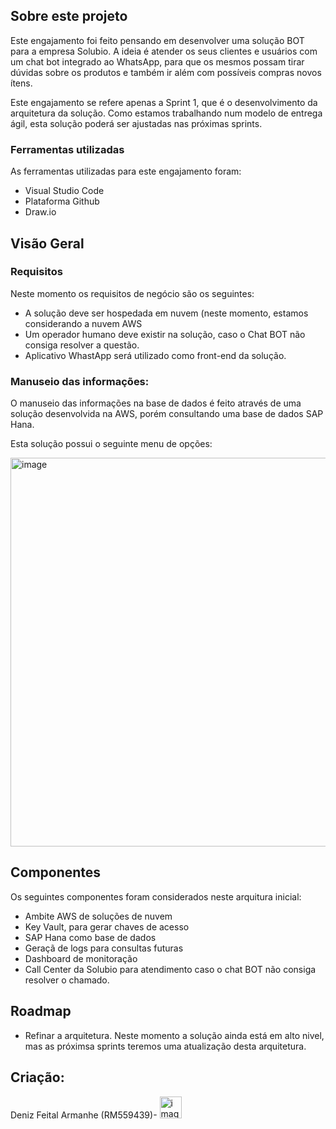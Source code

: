 <!-- Sobre este projeto -->
## Sobre este projeto


Este engajamento foi feito pensando em desenvolver uma solução BOT para a empresa Solubio. A ideia é atender os seus clientes e usuários com um chat bot integrado ao WhatsApp, para que os mesmos possam tirar dúvidas sobre os produtos e também ir além com possíveis compras novos ítens.

Este engajamento se refere apenas a Sprint 1, que é o desenvolvimento da arquitetura da solução. Como estamos trabalhando num modelo de entrega ágil, esta solução poderá ser ajustadas nas próximas sprints.

### Ferramentas utilizadas

As ferramentas utilizadas para este engajamento foram:
* Visual Studio Code
* Plataforma Github
* Draw.io

<!-- Visão Geral -->
## Visão Geral

### Requisitos

Neste momento os requisitos de negócio são os seguintes:
* A solução deve ser hospedada em nuvem (neste momento, estamos considerando a nuvem AWS
* Um operador humano deve existir na solução, caso o Chat BOT não consiga resolver a questão.
* Aplicativo WhastApp será utilizado como front-end da solução.

### Manuseio das informações:

O manuseio das informações na base de dados é feito através de uma solução desenvolvida na AWS, porém consultando uma base de dados SAP Hana.

Esta solução possui o seguinte menu de opções:

<img width="622" alt="image" src="https://github.com/user-attachments/assets/9995c3f2-77de-44e7-9190-4181264ad514">

## Componentes
Os seguintes componentes foram considerados neste arquitura inicial:

* Ambite AWS de soluções de nuvem
* Key Vault, para gerar chaves de acesso
* SAP Hana como base de dados
* Geraçã de logs para consultas futuras
* Dashboard de monitoração
* Call Center da Solubio para atendimento caso o chat BOT não consiga resolver o chamado.


<!-- ROADMAP -->
## Roadmap
* Refinar a arquitetura. Neste momento a solução ainda está em alto nivel, mas as próximsa sprints teremos uma atualização desta arquitetura.
## Criação:


Deniz Feital Armanhe (RM559439)- <img width="35" alt="image" src="https://github.com/user-attachments/assets/96a043d2-fe26-459e-96aa-577c929759be">
